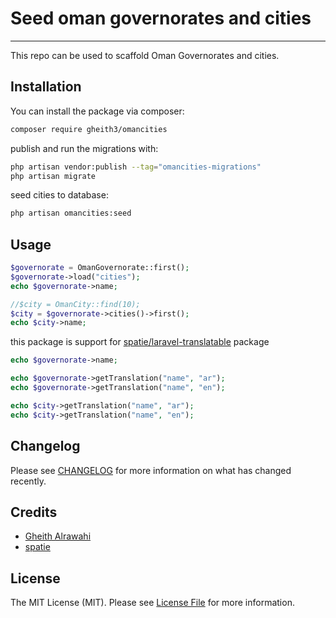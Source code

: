 # Seed oman governorates and cities

---
This repo can be used to scaffold Oman Governorates and cities.

## Installation

You can install the package via composer:

```bash
composer require gheith3/omancities
```

publish and run the migrations with:

```bash
php artisan vendor:publish --tag="omancities-migrations"
php artisan migrate
```

seed cities to database:

```bash
php artisan omancities:seed
```

## Usage
```php
$governorate = OmanGovernorate::first();
$governorate->load("cities");
echo $governorate->name;

//$city = OmanCity::find(10);
$city = $governorate->cities()->first();
echo $city->name;
```

this package is support for <a href="https://github.com/spatie/laravel-translatable">spatie/laravel-translatable</a> package
```php
echo $governorate->name;

echo $governorate->getTranslation("name", "ar");
echo $governorate->getTranslation("name", "en");

echo $city->getTranslation("name", "ar");
echo $city->getTranslation("name", "en");
```


## Changelog

Please see [CHANGELOG](CHANGELOG.md) for more information on what has changed recently.



## Credits

- [Gheith Alrawahi](https://github.com/gheith3)
- [spatie](https://github.com/spatie)

## License

The MIT License (MIT). Please see [License File](LICENSE.md) for more information.
